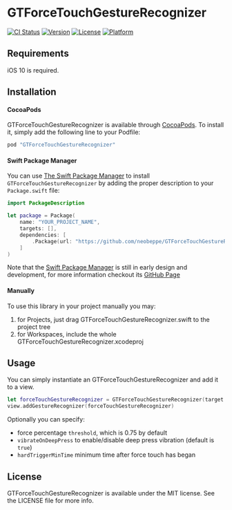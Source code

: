 # GTForceTouchGestureRecognizer

[![CI Status](http://img.shields.io/travis/neobeppe/GTForceTouchGestureRecognizer.svg?style=flat)](https://travis-ci.org/neobeppe/GTForceTouchGestureRecognizer)
[![Version](https://img.shields.io/cocoapods/v/GTForceTouchGestureRecognizer.svg?style=flat)](http://cocoapods.org/pods/GTForceTouchGestureRecognizer)
[![License](https://img.shields.io/cocoapods/l/GTForceTouchGestureRecognizer.svg?style=flat)](http://cocoapods.org/pods/GTForceTouchGestureRecognizer)
[![Platform](https://img.shields.io/cocoapods/p/GTForceTouchGestureRecognizer.svg?style=flat)](http://cocoapods.org/pods/GTForceTouchGestureRecognizer)

## Requirements

iOS 10 is required.

## Installation

#### CocoaPods

GTForceTouchGestureRecognizer is available through [CocoaPods](http://cocoapods.org). To install
it, simply add the following line to your Podfile:

```ruby
pod "GTForceTouchGestureRecognizer"
```

#### Swift Package Manager

You can use [The Swift Package Manager](https://swift.org/package-manager) to install `GTForceTouchGestureRecognizer` by adding the proper description to your `Package.swift` file:

```swift
import PackageDescription

let package = Package(
    name: "YOUR_PROJECT_NAME",
    targets: [],
    dependencies: [
        .Package(url: "https://github.com/neobeppe/GTForceTouchGestureRecognizer.git"),
    ]
)
```

Note that the [Swift Package Manager](https://swift.org/package-manager) is still in early design and development, for more information checkout its [GitHub Page](https://github.com/apple/swift-package-manager)

#### Manually

To use this library in your project manually you may:

1.  for Projects, just drag GTForceTouchGestureRecognizer.swift to the project tree
2.  for Workspaces, include the whole GTForceTouchGestureRecognizer.xcodeproj

## Usage

You can simply instantiate an GTForceTouchGestureRecognizer and add it to a view.

```swift
let forceTouchGestureRecognizer = GTForceTouchGestureRecognizer(target: self, action: #selector(someFunction:))
view.addGestureRecognizer(forceTouchGestureRecognizer)
```

Optionally you can specify:
*   force percentage `threshold`, which is 0.75 by default
*   `vibrateOnDeepPress` to enable/disable deep press vibration (default is `true`)
*   `hardTriggerMinTime` minimum time after force touch has began

## License

GTForceTouchGestureRecognizer is available under the MIT license. See the LICENSE file for more info.
